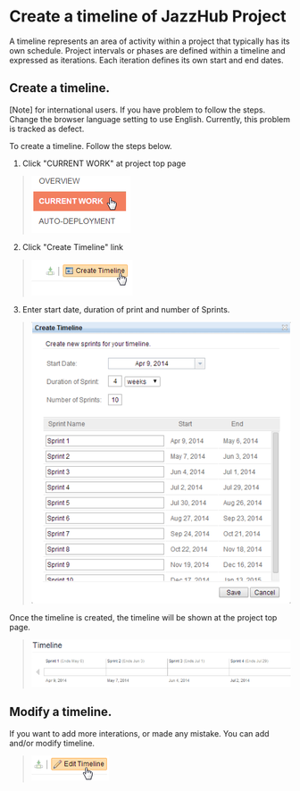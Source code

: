 # Create a timeline of JazzHub Project

A timeline represents an area of activity within a project that typically has its 
own schedule. Project intervals or phases are defined within a timeline and expressed 
as iterations. Each iteration defines its own start and end dates.

## Create a timeline.

[Note] for international users. If you have problem to follow the steps. Change the browser 
language setting to use English. Currently, this problem is tracked as defect.

To create a timeline. Follow the steps below.

1. Click "CURRENT WORK" at project top page
>  ![CURRENT WORK](../images/trackplan/timeline.currentwork.png)
2. Click "Create Timeline" link
>  ![Create Timeline](../images/trackplan/timeline.createtimeline.png)
3. Enter start date, duration of print and number of Sprints.
>  ![Timeline Dialog](../images/trackplan/timeline.timelinedialog.png)

Once the timeline is created, the timeline will be shown at the project top page.

> ![Timeline Display](../images/trackplan/timeline.timelinedisplay.png)




## Modify a timeline.

If you want to add more interations, or made any mistake. You can add and/or modify timeline.

>  ![Edit Timeline](../images/trackplan/timeline.edittimeline.png)



